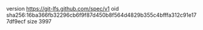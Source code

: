 version https://git-lfs.github.com/spec/v1
oid sha256:16ba366fb32296cb6f9f87d450b8f564d4829b355c4bfffa312c91e177df9ecf
size 3997
